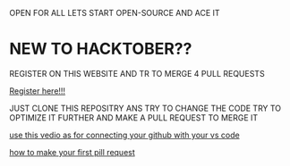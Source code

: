 <h>OPEN FOR ALL LETS START OPEN-SOURCE AND ACE IT</h>

<h1>NEW TO HACKTOBER??</h1>
<p>REGISTER ON THIS WEBSITE AND TR TO MERGE 4 PULL REQUESTS</p>

[Register here!!!](https://hacktoberfest.com/profile/)

<p>JUST CLONE THIS REPOSITRY ANS TRY TO CHANGE THE CODE TRY TO OPTIMIZE IT FURTHER AND MAKE A PULL REQUEST TO MERGE IT </p>


[use this vedio as for connecting your github with your vs code  ](https://youtu.be/KgGnTMwSxFU)

[how to make your first pill request](https://youtu.be/dcCR86PtS-8)
